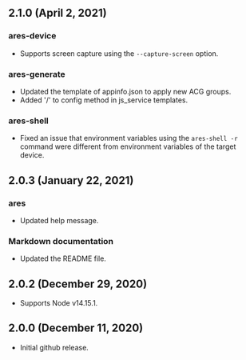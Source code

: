 ## 2.1.0 (April 2, 2021)

### ares-device
* Supports screen capture using the `--capture-screen` option.

### ares-generate
* Updated the template of appinfo.json to apply new ACG groups.
* Added '/' to config method in js_service templates.

### ares-shell
* Fixed an issue that environment variables using the `ares-shell -r` command were different from environment variables of the target device.

## 2.0.3 (January 22, 2021)

### ares
* Updated help message.

### Markdown documentation
* Updated the README file.

## 2.0.2 (December 29, 2020)
* Supports Node v14.15.1.

## 2.0.0 (December 11, 2020)
* Initial github release.
